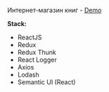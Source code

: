 Интернет-магазин книг - [Demo](http://react-redux-shopping-cart.surge.sh?demo)

**Stack:**

* ReactJS
* Redux
* Redux Thunk
* React Logger
* Axios
* Lodash
* Semantic UI (React)
